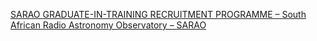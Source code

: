 [SARAO GRADUATE-IN-TRAINING RECRUITMENT PROGRAMME – South African Radio Astronomy Observatory – SARAO](https://qi.tc/qi/116722)